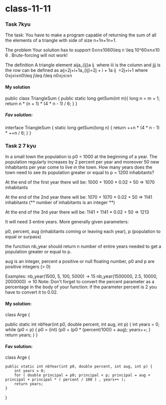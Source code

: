 # class-11-11
### Task 7kyu 
The task:
You have to make a program capable of returning the sum of all the elements of a triangle with side of size n+1n+1n+1.

The problem
Your solution has to support 0≤n≤1060\leq n \leq 10^60≤n≤10 
6
 . Brute-forcing will not work!

The definition
A triangle element aija_{ij}a 
ij
​
  where iii is the column and jjj is the row can be defined as aij=2j+i+1a_{ij}=2j + i + 1a 
ij
​
 =2j+i+1 where 0≤j≤i≤n0\leq j\leq i\leq n0≤j≤i≤n
#### My solution
public class TriangleSum {
  public static long getSum(int m){
    long n = m + 1;
    return n * (n + 1) * (4 * n - 1) / 6;
  }
}
##### Fav solution:
interface TriangleSum {
  static long getSum(long n) {
    return ++n * (4 * n - 1) * ++n / 6;
  }
}

### Task 2 7 kyu 
In a small town the population is p0 = 1000 at the beginning of a year. The population regularly increases by 2 percent per year and moreover 50 new inhabitants per year come to live in the town. How many years does the town need to see its population greater or equal to p = 1200 inhabitants?

At the end of the first year there will be: 
1000 + 1000 * 0.02 + 50 => 1070 inhabitants

At the end of the 2nd year there will be: 
1070 + 1070 * 0.02 + 50 => 1141 inhabitants (** number of inhabitants is an integer **)

At the end of the 3rd year there will be:
1141 + 1141 * 0.02 + 50 => 1213

It will need 3 entire years.
More generally given parameters:

p0, percent, aug (inhabitants coming or leaving each year), p (population to equal or surpass)

the function nb_year should return n number of entire years needed to get a population greater or equal to p.

aug is an integer, percent a positive or null floating number, p0 and p are positive integers (> 0)

Examples:
nb_year(1500, 5, 100, 5000) -> 15
nb_year(1500000, 2.5, 10000, 2000000) -> 10
Note:
Don't forget to convert the percent parameter as a percentage in the body of your function: if the parameter percent is 2 you have to convert it to 0.02.

#### My solution: 
class Arge {
    
   public static int nbYear(int p0, double percent, int aug, int p) { 
    int years = 0;
    while (p0 < p) {
      p0 = (int) (p0 + (p0 * (percent/100)) + aug);
      years++;
    }
    return years;
  }
}
#### Fav solution: 
class Arge {
    
    public static int nbYear(int p0, double percent, int aug, int p) {
        int years = 0;
        for ( double principal = p0; principal < p; principal = aug + principal + principal * ( percent / 100 ) , years++ );
        return years;
    }
}
